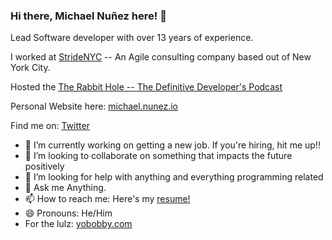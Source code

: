 ### Hi there, Michael Nuñez here! 👋

Lead Software developer with over 13 years of experience. 

I worked at [StrideNYC](https://www.stridenyc.com/) -- An Agile consulting company based out of New York City.

Hosted the [The Rabbit Hole -- The Definitive Developer's Podcast](https://www.stridenyc.com/podcasts)

Personal Website here: [michael.nunez.io](michael.nunez.io)

Find me on: [Twitter](https://twitter.com/googlemike)
- 🔭 I’m currently working on getting a new job. If you're hiring, hit me up!!
- 👯 I’m looking to collaborate on something that impacts the future positively
- 🤔 I’m looking for help with anything and everything programming related
- 💬 Ask me Anything.
- 📫 How to reach me: Here's my [resume!](https://michael.nunez.io/static/media/mn-resume-2024.e64de67e46402f6ad406.pdf)
- 😄 Pronouns: He/Him
- For the lulz: [yobobby.com](yobobby.com)